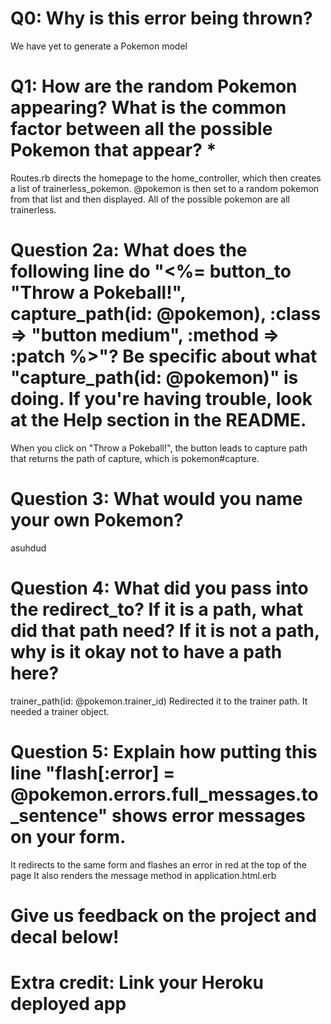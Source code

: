 # Q0: Why is this error being thrown?
We have yet to generate a Pokemon model

# Q1: How are the random Pokemon appearing? What is the common factor between all the possible Pokemon that appear? *

Routes.rb directs the homepage to the home_controller, which then creates a list of trainerless_pokemon. @pokemon is then set to a random pokemon from that list and then displayed. All of the possible pokemon are all trainerless.

# Question 2a: What does the following line do "<%= button_to "Throw a Pokeball!", capture_path(id: @pokemon), :class => "button medium", :method => :patch %>"? Be specific about what "capture_path(id: @pokemon)" is doing. If you're having trouble, look at the Help section in the README.

When you click on "Throw a Pokeball!", the button leads to capture path that returns the path of capture, which is pokemon#capture.

# Question 3: What would you name your own Pokemon?
asuhdud

# Question 4: What did you pass into the redirect_to? If it is a path, what did that path need? If it is not a path, why is it okay not to have a path here?
trainer_path(id: @pokemon.trainer_id)
Redirected it to the trainer path. It needed a trainer object.

# Question 5: Explain how putting this line "flash[:error] = @pokemon.errors.full_messages.to_sentence" shows error messages on your form.
It redirects to the same form and flashes an error in red at the top of the page
It also renders the message method in application.html.erb

# Give us feedback on the project and decal below!

# Extra credit: Link your Heroku deployed app
